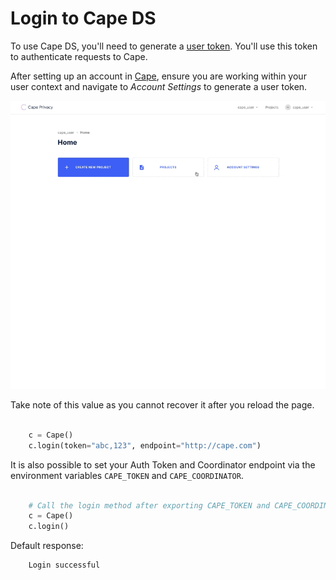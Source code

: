 # Login to Cape DS

To use Cape DS, you'll need to generate a [user token](/understand/features/tokens/). You'll use this token to authenticate requests to Cape.

After setting up an account in [Cape](https://demo.capeprivacy.com), ensure you are
working within your user context and navigate to _Account Settings_ to generate a user token.

![](./img/create_user_token.gif)

Take note of this value as you cannot recover it after you reload the page.

```python

    c = Cape()
    c.login(token="abc,123", endpoint="http://cape.com")
```

It is also possible to set your Auth Token and Coordinator endpoint via the environment variables `CAPE_TOKEN` and `CAPE_COORDINATOR`.

```python

    # Call the login method after exporting CAPE_TOKEN and CAPE_COORDINATOR.
    c = Cape()
    c.login()
```

Default response:

```shell
    Login successful
```